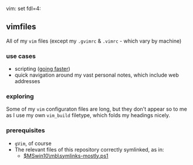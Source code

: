 vim: set fdl=4:

## vimfiles
All of my `vim` files (except my `.gvimrc` &amp; `.vimrc` - which vary by machine)

### use cases
- scripting ([going faster](https://harriott.github.io/))
- quick navigation around my vast personal notes, which include web addresses

### exploring
Some of my `vim` configuraton files are long, but they don't appear so to me as I use my own `vim_build` filetype, which folds my headings nicely.

### prerequisites
- `gVim`, of course
- The relevant files of this repository correctly symlinked, as in:
    - [ $MSwin10\mb\symlinks-mostly.ps1 ](https://github.com/harriott/OS-MSWin10/blob/master/mb/symlinks-mostly.ps1)

